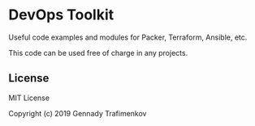 # DevOps Toolkit

Useful code examples and modules for Packer, Terraform, Ansible, etc.

This code can be used free of charge in any projects.

## License

MIT License

Copyright (c) 2019 Gennady Trafimenkov
